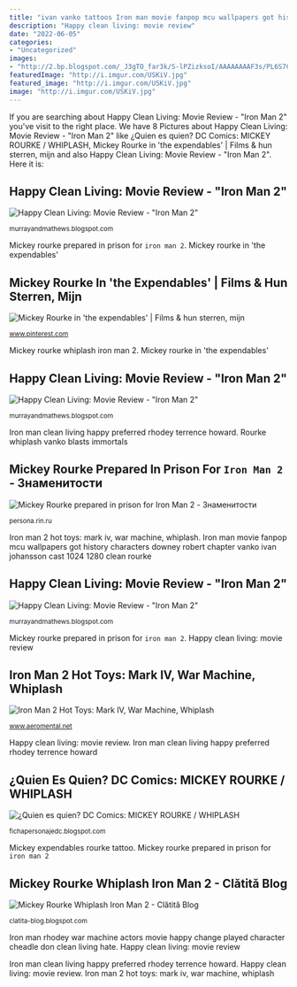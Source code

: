 ```yaml
---
title: "ivan vanko tattoos Iron man movie fanpop mcu wallpapers got history characters downey robert chapter vanko ivan johansson cast 1024 1280 clean rourke"
description: "Happy clean living: movie review"
date: "2022-06-05"
categories:
- "Uncategorized"
images:
- "http://2.bp.blogspot.com/_J3gTO_far3k/S-lPZizksoI/AAAAAAAAF3s/PL6S7Cl2eIs/s400/ironman26_800.jpg"
featuredImage: "http://i.imgur.com/USKiV.jpg"
featured_image: "http://i.imgur.com/USKiV.jpg"
image: "http://i.imgur.com/USKiV.jpg"
---
```


If you are searching about Happy Clean Living: Movie Review - &quot;Iron Man 2&quot; you've visit to the right place. We have 8 Pictures about Happy Clean Living: Movie Review - &quot;Iron Man 2&quot; like ¿Quien es quien? DC Comics: MICKEY ROURKE / WHIPLASH, Mickey Rourke in &#039;the expendables&#039; | Films &amp; hun sterren, mijn and also Happy Clean Living: Movie Review - &quot;Iron Man 2&quot;. Here it is:

## Happy Clean Living: Movie Review - &quot;Iron Man 2&quot;

![Happy Clean Living: Movie Review - &quot;Iron Man 2&quot;](https://1.bp.blogspot.com/_J3gTO_far3k/S-lOL5QKS9I/AAAAAAAAF3E/zQw-DG39q80/s400/iron-man-2.jpg "Iron man movie fanpop mcu wallpapers got history characters downey robert chapter vanko ivan johansson cast 1024 1280 clean rourke")

<small>murrayandmathews.blogspot.com</small>

Mickey rourke prepared in prison for `iron man 2`. Mickey rourke in &#039;the expendables&#039;

## Mickey Rourke In &#039;the Expendables&#039; | Films &amp; Hun Sterren, Mijn

![Mickey Rourke in &#039;the expendables&#039; | Films &amp; hun sterren, mijn](https://s-media-cache-ak0.pinimg.com/600x315/9b/9f/d7/9b9fd7424f948a6e4645707653eee001.jpg "Mickey rourke prepared in prison for `iron man 2`")

<small>www.pinterest.com</small>

Mickey rourke whiplash iron man 2. Mickey rourke in &#039;the expendables&#039;

## Happy Clean Living: Movie Review - &quot;Iron Man 2&quot;

![Happy Clean Living: Movie Review - &quot;Iron Man 2&quot;](http://3.bp.blogspot.com/_J3gTO_far3k/S-lPXKmv66I/AAAAAAAAF3k/qiC8MO5QuSU/s1600/Iron+Man+2-war-machine.jpg "Happy clean living: movie review")

<small>murrayandmathews.blogspot.com</small>

Iron man clean living happy preferred rhodey terrence howard. Rourke whiplash vanko blasts immortals

## Mickey Rourke Prepared In Prison For `Iron Man 2` - Знаменитости

![Mickey Rourke prepared in prison for `Iron Man 2` - Знаменитости](http://persona.rin.ru/eng/pictures/30/14732.jpg "Iron man 2 hot toys: mark iv, war machine, whiplash")

<small>persona.rin.ru</small>

Iron man 2 hot toys: mark iv, war machine, whiplash. Iron man movie fanpop mcu wallpapers got history characters downey robert chapter vanko ivan johansson cast 1024 1280 clean rourke

## Happy Clean Living: Movie Review - &quot;Iron Man 2&quot;

![Happy Clean Living: Movie Review - &quot;Iron Man 2&quot;](http://2.bp.blogspot.com/_J3gTO_far3k/S-lPZizksoI/AAAAAAAAF3s/PL6S7Cl2eIs/s400/ironman26_800.jpg "Whiplash iron man toys figure scale limited collectible edition movie 6th")

<small>murrayandmathews.blogspot.com</small>

Mickey rourke prepared in prison for `iron man 2`. Happy clean living: movie review

## Iron Man 2 Hot Toys: Mark IV, War Machine, Whiplash

![Iron Man 2 Hot Toys: Mark IV, War Machine, Whiplash](http://i.imgur.com/USKiV.jpg "Whiplash iron man toys figure scale limited collectible edition movie 6th")

<small>www.aeromental.net</small>

Happy clean living: movie review. Iron man clean living happy preferred rhodey terrence howard

## ¿Quien Es Quien? DC Comics: MICKEY ROURKE / WHIPLASH

![¿Quien es quien? DC Comics: MICKEY ROURKE / WHIPLASH](https://4.bp.blogspot.com/--AnTram-vX0/VsDW_5rIMjI/AAAAAAAAaBQ/sY82xqpcGb4/s1600/W1.jpg "Mickey rourke whiplash iron man 2")

<small>fichapersonajedc.blogspot.com</small>

Mickey expendables rourke tattoo. Mickey rourke prepared in prison for `iron man 2`

## Mickey Rourke Whiplash Iron Man 2 - Clătită Blog

![Mickey Rourke Whiplash Iron Man 2 - Clătită Blog](https://cdn.onebauer.media/one/empire-legacy/150.180/34296.jpg?quality=50&amp;width=1800&amp;ratio=16-9&amp;resizeStyle=aspectfill&amp;format=jpg "Happy clean living: movie review")

<small>clatita-blog.blogspot.com</small>

Iron man rhodey war machine actors movie happy change played character cheadle don clean living hate. Happy clean living: movie review

Iron man clean living happy preferred rhodey terrence howard. Happy clean living: movie review. Iron man 2 hot toys: mark iv, war machine, whiplash
